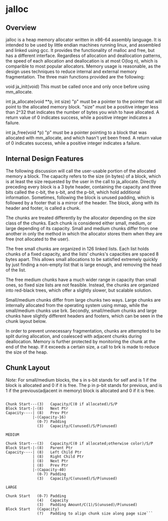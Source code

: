 # jalloc
 
## Overview

jalloc is a heap memory allocator written in x86-64 assembly language.  It is 
intended to be used by little endian machines running linux, and assembled
and linked using gcc.  It provides the functionality of malloc and free, but
has a different interface.  Regardless of allocation and deallocation patterns,
the speed of each allocation and deallocation is at most O(log n), which is 
comparible to most popular allocators.  Memory usage is reasonable, as the 
design uses techniques to reduce internal and external memory fragmentation.
The three main functions provided are the following:

void ja_init(void)
This must be called once and only once before using mm_allocate.

int ja_allocate(void **p, int size)
"p" must be a pointer to the pointer that will point to the allocated memory
block.  "size" must be a positive integer less than 2^32 that indicates the 
number of bytes you wish to have allocated.  A return value of 0 indicates 
success, while a positive integer indicates a failure.

int ja_free(void *p)
"p" must be a pointer pointing to a block that was allocated with mm_allocate,
and which hasn't yet been freed.  A return value of 0 indicates success, while a
positive integer indicates a failure.



## Internal Design Features

The following discussion will call the user-usable portion of the allocated
memory a block.  The capacity refers to the size (in bytes) of a block,
which is at least the size requested by the user in the call to ja_allocate.
Directly preceding every block is a 3 byte header, containing the capacity and
three bits called the c-bit, the s-bit, and the p-bit, which hold additional
information.  Sometimes, following the block is unused padding, which is 
followed by a footer that is a mirror of the header.  The block, along with its
header and footer, is called a chunk.

The chunks are treated differently by the allocator depending on the 
size class of the chunks.  Each chunk is considered either small, medium, or
large depending of its capacity.  Small and medium chunks differ from one
another in only the method in which the allocator stores them when they are
free (not allocated to the user).

The free small chunks are organized in 126 linked lists.  Each list holds chunks
of a fixed capacity, and the lists' chunks's capacities are spaced 8 bytes 
apart.  This allows small allocations to be satisfied extremely quickly by just
finding a non-empty list that is large enough, and removing the head of the list.

The free medium chunks have a much wider range in capacity than small ones, so
fixed size lists are not feasible.  Instead, the chunks are organized into
red-black trees, which offer a slightly slower, but scalable solution.

Small/medium chunks differ from large chunks two ways.  Large chunks are
internally allocated from the operating system using mmap, while the 
small/medium chunks use brk.  Secondly, small/medium chunks and large chunks
have slightly different headers and footers, which can be seen in the chunk
layout below.

In order to prevent unnecessary fragmentation, chunks are attempted to be split
during allocation, and coalesced with adjacent chunks during deallocation.
Memory is further protected by monitoring the chunk at the end of the heap.  If
it exceeds a certain size, a call to brk is made to reduce the size of the heap.



## Chunk Layout

*Note:* For small/medium blocks, the s in s-bit stands for self and is 1 if the
block is allocated and 0 if it is free.  The p in p-bit stands for previous, and
is 1 if the previous(adjacent in memory) block is allocated and 0 if it is free.

```SMALL

Chunk Start---(3)   Capacity/C(0 if allocated)/S/P
Block Start-|-(8)   Next Ptr
Capacity----| (8)   Prev Ptr
            |-(Capacity-16)
              (0-7) Padding
              (3)   Capacity/C(unused)/S/P(unused)

MEDIUM

Chunk Start---(3)   Capacity/C(0 if allocated;otherwise color)/S/P
Block Start-|-(8)   Parent Ptr
Capacity----| (8)   Left Child Ptr
            | (8)   Right Child Ptr
            | (8)   Next Ptr
            | (8)   Prev Ptr
            |-(Capacity-40)
              (0-7) Padding
              (3)   Capacity/C(unused)/S/P(unused)

LARGE

Chunk Start   (0-7) Padding
              (4)   Capacity
              (3)   Padding Amount/C(1)/S(unused)/P(unused)
Block Start   (Capacity)
              (?)   Padding to align chunk size along page size```